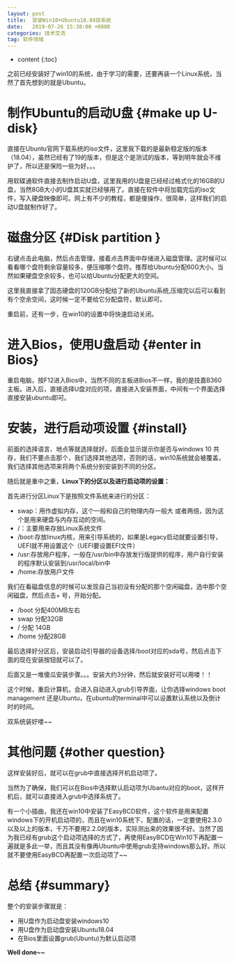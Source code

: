 ```yaml
---
layout: post
title:  安装Win10+Ubuntu18.04双系统
date:   2019-07-26 15:30:00 +0800
categories: 技术交流
tag: 软件领域
---
```


* content
{:toc}


之前已经安装好了win10的系统，由于学习的需要，还要再装一个Linux系统，当然了首先想到的就是Ubuntu。


制作Ubuntu的启动U盘		{#make up U-disk}
====================================

直接在Ubuntu官网下载系统的iso文件，这里我下载的是最新稳定版的版本（18.04），虽然已经有了19的版本，但是这个是测试的版本，等到明年就会不维护了，所以还是保险一些为好。。。

用软碟通软件直接去制作启动U盘，这里我用的U盘是已经经过格式化的16GB的U盘，当然8GB大小的U盘其实就已经够用了。直接在软件中将加载完后的iso文件，写入硬盘映像即可。网上有不少的教程，都是傻操作，很简单，这样我们的启动U盘就制作好了。


磁盘分区		{#Disk partition }
====================================

右键点击此电脑，然后点击管理，接着点击界面中存储进入磁盘管理。这时候可以看看哪个盘符剩余容量较多，便压缩哪个盘符。推荐给Ubuntu分配60G大小。当然如果硬盘空余较多，也可以给Ubuntu分配更大的空间。

这里我直接拿了固态硬盘的120GB分配给了新的Ubuntu系统,压缩完以后可以看到有个空余空间，这时候一定不要给它分配盘符，默认即可。

重启前，还有一步，在win10的设置中将快速启动关闭。


进入Bios，使用U盘启动		{#enter in Bios}
====================================

重启电脑，按F12进入Bios中，当然不同的主板进Bios不一样，我的是技嘉B360主板。进入后，直接选择U盘对应的项，直接进入安装界面，中间有一个界面选择直接安装ubuntu即可。


安装，进行启动项设置      {#install}
====================================

前面的选择语言、地点等就选择就好。后面会显示提示你是否与windows 10 共存，我们不要点击那个，我们选择其他选项，否则的话，win10系统就会被覆盖，我们选择其他选项来将两个系统分别安装到不同的分区。

随后就是重中之重，**Linux下的分区以及进行启动项的设置：**

首先进行分区Linux下是按照文件系统来进行的分区： 
- swap：用作虚拟内存，这个一般和自己的物理内存一般大 或者两倍，因为这个是用来硬盘与内存互动的空间。
- /：主要用来存放Linux系统文件 
- /boot:存放linux内核，用来引导系统的，如果是Legacy启动就要设置引导，UEFI就不用设置这个（UEFI要设置EFI文件）
- /usr:存放用户程序，一般在/usr/bin中存放发行版提供的程序，用户自行安装的程序默认安装到/usr/local/bin中 
- /home:存放用户文件

我们在看磁盘信息的时候可以发现自己当初没有分配的那个空闲磁盘，选中那个空闲磁盘，然后点击+ 号，开始分配。

- /boot 分配400MB左右
- swap 分配32GB
- / 分配 14GB
- /home 分配28GB

最后选择好分区后，安装启动引导器的设备选择/boot对应的sda号，然后点击下面的现在安装按钮就可以了。

后面又是一堆傻瓜安装步骤。。。安装大约3分钟，然后就安装好可以用喽！！

这个时候，重启计算机，会进入自动进入grub引导界面，让你选择windows boot management 还是Ubuntu，在ubuntu的terminal中可以设置默认系统以及倒计时的时间。

双系统装好喽~~


其他问题      {#other question}
====================================

这样安装好后，就可以在grub中直接选择开机启动项了。

当然为了确保，我们可以在Bios中选择默认启动项为Ubantu对应的boot，这样开机后，就可以直接进入grub中选择系统了。

有一个小插曲，我还在win10中安装了EasyBCD软件，这个软件是用来配置windows下的开机启动项的，而且在win10系统下，配置的话，一定要使用2.3.0以及以上的版本，千万不要用2.2.0的版本，实际测出来的效果很不好。当然了因为我已经有grub这个启动项选择的方式了，再使用EasyBCD在Win10下再配置一遍就是多此一举，而且其没有像再Ubuntu中使用grub支持windows那么好。所以就不要使用EasyBCD再配置一次启动项了~~


总结        {#summary}
====================================

整个的安装步骤就是：

- 用U盘作为启动盘安装windows10
- 用U盘作为启动盘安装Ubuntu18.04
- 在Bios里面设置grub(Ubuntu)为默认启动项



**Well done~~**
